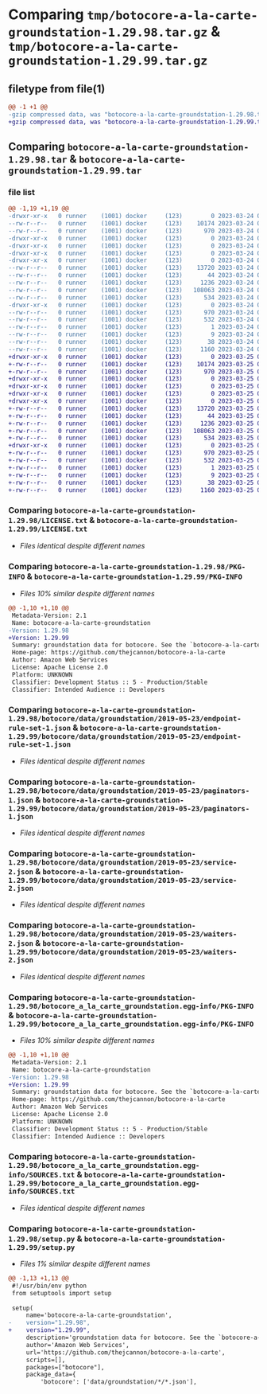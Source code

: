 # Comparing `tmp/botocore-a-la-carte-groundstation-1.29.98.tar.gz` & `tmp/botocore-a-la-carte-groundstation-1.29.99.tar.gz`

## filetype from file(1)

```diff
@@ -1 +1 @@
-gzip compressed data, was "botocore-a-la-carte-groundstation-1.29.98.tar", last modified: Fri Mar 24 01:24:15 2023, max compression
+gzip compressed data, was "botocore-a-la-carte-groundstation-1.29.99.tar", last modified: Sat Mar 25 01:22:35 2023, max compression
```

## Comparing `botocore-a-la-carte-groundstation-1.29.98.tar` & `botocore-a-la-carte-groundstation-1.29.99.tar`

### file list

```diff
@@ -1,19 +1,19 @@
-drwxr-xr-x   0 runner    (1001) docker     (123)        0 2023-03-24 01:24:15.213900 botocore-a-la-carte-groundstation-1.29.98/
--rw-r--r--   0 runner    (1001) docker     (123)    10174 2023-03-24 01:24:15.000000 botocore-a-la-carte-groundstation-1.29.98/LICENSE.txt
--rw-r--r--   0 runner    (1001) docker     (123)      970 2023-03-24 01:24:15.213900 botocore-a-la-carte-groundstation-1.29.98/PKG-INFO
-drwxr-xr-x   0 runner    (1001) docker     (123)        0 2023-03-24 01:24:15.213900 botocore-a-la-carte-groundstation-1.29.98/botocore/
-drwxr-xr-x   0 runner    (1001) docker     (123)        0 2023-03-24 01:24:15.213900 botocore-a-la-carte-groundstation-1.29.98/botocore/data/
-drwxr-xr-x   0 runner    (1001) docker     (123)        0 2023-03-24 01:24:15.213900 botocore-a-la-carte-groundstation-1.29.98/botocore/data/groundstation/
-drwxr-xr-x   0 runner    (1001) docker     (123)        0 2023-03-24 01:24:15.213900 botocore-a-la-carte-groundstation-1.29.98/botocore/data/groundstation/2019-05-23/
--rw-r--r--   0 runner    (1001) docker     (123)    13720 2023-03-24 01:23:57.000000 botocore-a-la-carte-groundstation-1.29.98/botocore/data/groundstation/2019-05-23/endpoint-rule-set-1.json
--rw-r--r--   0 runner    (1001) docker     (123)       44 2023-03-24 01:23:57.000000 botocore-a-la-carte-groundstation-1.29.98/botocore/data/groundstation/2019-05-23/examples-1.json
--rw-r--r--   0 runner    (1001) docker     (123)     1236 2023-03-24 01:23:57.000000 botocore-a-la-carte-groundstation-1.29.98/botocore/data/groundstation/2019-05-23/paginators-1.json
--rw-r--r--   0 runner    (1001) docker     (123)   108063 2023-03-24 01:23:57.000000 botocore-a-la-carte-groundstation-1.29.98/botocore/data/groundstation/2019-05-23/service-2.json
--rw-r--r--   0 runner    (1001) docker     (123)      534 2023-03-24 01:23:57.000000 botocore-a-la-carte-groundstation-1.29.98/botocore/data/groundstation/2019-05-23/waiters-2.json
-drwxr-xr-x   0 runner    (1001) docker     (123)        0 2023-03-24 01:24:15.213900 botocore-a-la-carte-groundstation-1.29.98/botocore_a_la_carte_groundstation.egg-info/
--rw-r--r--   0 runner    (1001) docker     (123)      970 2023-03-24 01:24:15.000000 botocore-a-la-carte-groundstation-1.29.98/botocore_a_la_carte_groundstation.egg-info/PKG-INFO
--rw-r--r--   0 runner    (1001) docker     (123)      532 2023-03-24 01:24:15.000000 botocore-a-la-carte-groundstation-1.29.98/botocore_a_la_carte_groundstation.egg-info/SOURCES.txt
--rw-r--r--   0 runner    (1001) docker     (123)        1 2023-03-24 01:24:15.000000 botocore-a-la-carte-groundstation-1.29.98/botocore_a_la_carte_groundstation.egg-info/dependency_links.txt
--rw-r--r--   0 runner    (1001) docker     (123)        9 2023-03-24 01:24:15.000000 botocore-a-la-carte-groundstation-1.29.98/botocore_a_la_carte_groundstation.egg-info/top_level.txt
--rw-r--r--   0 runner    (1001) docker     (123)       38 2023-03-24 01:24:15.213900 botocore-a-la-carte-groundstation-1.29.98/setup.cfg
--rw-r--r--   0 runner    (1001) docker     (123)     1160 2023-03-24 01:24:15.000000 botocore-a-la-carte-groundstation-1.29.98/setup.py
+drwxr-xr-x   0 runner    (1001) docker     (123)        0 2023-03-25 01:22:35.663106 botocore-a-la-carte-groundstation-1.29.99/
+-rw-r--r--   0 runner    (1001) docker     (123)    10174 2023-03-25 01:22:35.000000 botocore-a-la-carte-groundstation-1.29.99/LICENSE.txt
+-rw-r--r--   0 runner    (1001) docker     (123)      970 2023-03-25 01:22:35.663106 botocore-a-la-carte-groundstation-1.29.99/PKG-INFO
+drwxr-xr-x   0 runner    (1001) docker     (123)        0 2023-03-25 01:22:35.663106 botocore-a-la-carte-groundstation-1.29.99/botocore/
+drwxr-xr-x   0 runner    (1001) docker     (123)        0 2023-03-25 01:22:35.663106 botocore-a-la-carte-groundstation-1.29.99/botocore/data/
+drwxr-xr-x   0 runner    (1001) docker     (123)        0 2023-03-25 01:22:35.663106 botocore-a-la-carte-groundstation-1.29.99/botocore/data/groundstation/
+drwxr-xr-x   0 runner    (1001) docker     (123)        0 2023-03-25 01:22:35.663106 botocore-a-la-carte-groundstation-1.29.99/botocore/data/groundstation/2019-05-23/
+-rw-r--r--   0 runner    (1001) docker     (123)    13720 2023-03-25 01:22:12.000000 botocore-a-la-carte-groundstation-1.29.99/botocore/data/groundstation/2019-05-23/endpoint-rule-set-1.json
+-rw-r--r--   0 runner    (1001) docker     (123)       44 2023-03-25 01:22:12.000000 botocore-a-la-carte-groundstation-1.29.99/botocore/data/groundstation/2019-05-23/examples-1.json
+-rw-r--r--   0 runner    (1001) docker     (123)     1236 2023-03-25 01:22:12.000000 botocore-a-la-carte-groundstation-1.29.99/botocore/data/groundstation/2019-05-23/paginators-1.json
+-rw-r--r--   0 runner    (1001) docker     (123)   108063 2023-03-25 01:22:12.000000 botocore-a-la-carte-groundstation-1.29.99/botocore/data/groundstation/2019-05-23/service-2.json
+-rw-r--r--   0 runner    (1001) docker     (123)      534 2023-03-25 01:22:12.000000 botocore-a-la-carte-groundstation-1.29.99/botocore/data/groundstation/2019-05-23/waiters-2.json
+drwxr-xr-x   0 runner    (1001) docker     (123)        0 2023-03-25 01:22:35.663106 botocore-a-la-carte-groundstation-1.29.99/botocore_a_la_carte_groundstation.egg-info/
+-rw-r--r--   0 runner    (1001) docker     (123)      970 2023-03-25 01:22:35.000000 botocore-a-la-carte-groundstation-1.29.99/botocore_a_la_carte_groundstation.egg-info/PKG-INFO
+-rw-r--r--   0 runner    (1001) docker     (123)      532 2023-03-25 01:22:35.000000 botocore-a-la-carte-groundstation-1.29.99/botocore_a_la_carte_groundstation.egg-info/SOURCES.txt
+-rw-r--r--   0 runner    (1001) docker     (123)        1 2023-03-25 01:22:35.000000 botocore-a-la-carte-groundstation-1.29.99/botocore_a_la_carte_groundstation.egg-info/dependency_links.txt
+-rw-r--r--   0 runner    (1001) docker     (123)        9 2023-03-25 01:22:35.000000 botocore-a-la-carte-groundstation-1.29.99/botocore_a_la_carte_groundstation.egg-info/top_level.txt
+-rw-r--r--   0 runner    (1001) docker     (123)       38 2023-03-25 01:22:35.663106 botocore-a-la-carte-groundstation-1.29.99/setup.cfg
+-rw-r--r--   0 runner    (1001) docker     (123)     1160 2023-03-25 01:22:35.000000 botocore-a-la-carte-groundstation-1.29.99/setup.py
```

### Comparing `botocore-a-la-carte-groundstation-1.29.98/LICENSE.txt` & `botocore-a-la-carte-groundstation-1.29.99/LICENSE.txt`

 * *Files identical despite different names*

### Comparing `botocore-a-la-carte-groundstation-1.29.98/PKG-INFO` & `botocore-a-la-carte-groundstation-1.29.99/PKG-INFO`

 * *Files 10% similar despite different names*

```diff
@@ -1,10 +1,10 @@
 Metadata-Version: 2.1
 Name: botocore-a-la-carte-groundstation
-Version: 1.29.98
+Version: 1.29.99
 Summary: groundstation data for botocore. See the `botocore-a-la-carte` package for more info.
 Home-page: https://github.com/thejcannon/botocore-a-la-carte
 Author: Amazon Web Services
 License: Apache License 2.0
 Platform: UNKNOWN
 Classifier: Development Status :: 5 - Production/Stable
 Classifier: Intended Audience :: Developers
```

### Comparing `botocore-a-la-carte-groundstation-1.29.98/botocore/data/groundstation/2019-05-23/endpoint-rule-set-1.json` & `botocore-a-la-carte-groundstation-1.29.99/botocore/data/groundstation/2019-05-23/endpoint-rule-set-1.json`

 * *Files identical despite different names*

### Comparing `botocore-a-la-carte-groundstation-1.29.98/botocore/data/groundstation/2019-05-23/paginators-1.json` & `botocore-a-la-carte-groundstation-1.29.99/botocore/data/groundstation/2019-05-23/paginators-1.json`

 * *Files identical despite different names*

### Comparing `botocore-a-la-carte-groundstation-1.29.98/botocore/data/groundstation/2019-05-23/service-2.json` & `botocore-a-la-carte-groundstation-1.29.99/botocore/data/groundstation/2019-05-23/service-2.json`

 * *Files identical despite different names*

### Comparing `botocore-a-la-carte-groundstation-1.29.98/botocore/data/groundstation/2019-05-23/waiters-2.json` & `botocore-a-la-carte-groundstation-1.29.99/botocore/data/groundstation/2019-05-23/waiters-2.json`

 * *Files identical despite different names*

### Comparing `botocore-a-la-carte-groundstation-1.29.98/botocore_a_la_carte_groundstation.egg-info/PKG-INFO` & `botocore-a-la-carte-groundstation-1.29.99/botocore_a_la_carte_groundstation.egg-info/PKG-INFO`

 * *Files 10% similar despite different names*

```diff
@@ -1,10 +1,10 @@
 Metadata-Version: 2.1
 Name: botocore-a-la-carte-groundstation
-Version: 1.29.98
+Version: 1.29.99
 Summary: groundstation data for botocore. See the `botocore-a-la-carte` package for more info.
 Home-page: https://github.com/thejcannon/botocore-a-la-carte
 Author: Amazon Web Services
 License: Apache License 2.0
 Platform: UNKNOWN
 Classifier: Development Status :: 5 - Production/Stable
 Classifier: Intended Audience :: Developers
```

### Comparing `botocore-a-la-carte-groundstation-1.29.98/botocore_a_la_carte_groundstation.egg-info/SOURCES.txt` & `botocore-a-la-carte-groundstation-1.29.99/botocore_a_la_carte_groundstation.egg-info/SOURCES.txt`

 * *Files identical despite different names*

### Comparing `botocore-a-la-carte-groundstation-1.29.98/setup.py` & `botocore-a-la-carte-groundstation-1.29.99/setup.py`

 * *Files 1% similar despite different names*

```diff
@@ -1,13 +1,13 @@
 #!/usr/bin/env python
 from setuptools import setup
 
 setup(
     name='botocore-a-la-carte-groundstation',
-    version="1.29.98",
+    version="1.29.99",
     description='groundstation data for botocore. See the `botocore-a-la-carte` package for more info.',
     author='Amazon Web Services',
     url='https://github.com/thejcannon/botocore-a-la-carte',
     scripts=[],
     packages=["botocore"],
     package_data={
         'botocore': ['data/groundstation/*/*.json'],
```

